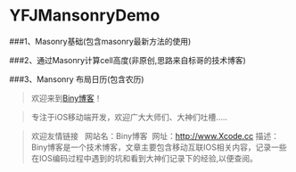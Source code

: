 # YFJMansonryDemo

###1、Masonry基础(包含masonry最新方法的使用)

###2、通过Masonry计算cell高度(非原创,思路来自标哥的技术博客)

###3、Mansonry 布局日历(包含农历)


>欢迎来到<a href="http://www.xcode.cc">Biny博客</a>！

> 专注于iOS移动端开发，欢迎广大大师们、大神们吐槽.....

> 欢迎友情链接   网站名：Biny博客  网址：<a href="http://www.Xcode.cc">http://www.Xcode.cc</a> 描述：Biny博客是一个技术博客，文章主要包含移动互联IOS相关内容，记录一些在IOS编码过程中遇到的坑和看到大神们记录下的经验,以便查阅。

